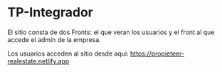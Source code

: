 # TP-Integrador

El sitio consta de dos Fronts: el que veran los usuarios y el front al que accede el admin de la empresa.

Los usuarios acceden al sitio desde aqui: https://propieteer-realestate.netlify.app
